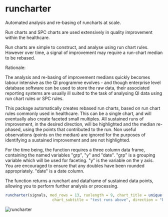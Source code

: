 # runcharter
Automated  analysis and re-basing of  runcharts at scale.


Run charts  and SPC charts are used extensively in quality improvement within the healthcare.

Run charts are simple to construct, and analyse using run chart rules.
However over time, a signal of improvement may require a run-chart median to be rebased.

Rationale:

The analysis and re-basing of improvement medians quickly becomes labour intensive as the QI programme evolves - and though enterprise level database software can be used to store the raw data, their associated reporting systems are usually ill suited to the task of analysing QI data using run chart rules or SPC rules.


This package automatically creates rebased run charts, based on run chart rules commonly used in healthcare.
This can be a single chart, and will eventually also create faceted small multiples.
All sustained runs of improvement, in the desired direction, will be highlighted and the median re-phased, using the points that contributed to the run.
Non useful observations (points on the median) are ignored for the purposes of identifying a sustained improvement and are not highlighted.


 For the time being, the function requires a three column data frame, containing the named variables "grp", "y" and "date".
 "grp" is a grouping variable which will be used for faceting.
 "y" is the variable on the y axis. You are encouraged to ensure that any doubles have been rounded appropriately.
 "date" is a date column.

 The function returns  a runchart and  dataframe of sustained data points, allowing you to perform further analysis or processing.

 ```r
 runcharter(signals, med_rows = 13, runlength = 9, chart_title = unique(newtest$grp),
                      chart_subtitle = "test runs above", direction = "below", faceted = FALSE)

 ```

 ![runcharter](https://user-images.githubusercontent.com/3278367/49257408-2157b500-f42a-11e8-8d05-96cf8ba8b8f6.gif)
